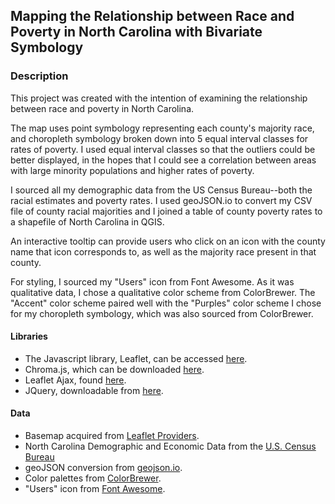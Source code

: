 ## Mapping the Relationship between Race and Poverty in North Carolina with Bivariate Symbology

### Description

This project was created with the intention of examining the relationship between race and poverty in North Carolina.

The map uses point symbology representing each county's majority race, and choropleth symbology broken down into 5 equal interval classes for rates of poverty. I used equal interval classes so that the outliers could be better displayed, in the hopes that I could see a correlation between areas with large minority populations and higher rates of poverty.

I sourced all my demographic data from the US Census Bureau--both the racial estimates and poverty rates. I used geoJSON.io to convert my CSV file of county racial majorities and I joined a table of county poverty rates to a shapefile of North Carolina in QGIS.

An interactive tooltip can provide users who click on an icon with the county name that icon corresponds to, as well as the majority race present in that county.

For styling, I sourced my "Users" icon from Font Awesome. As it was qualitative data, I chose a qualitative color scheme from ColorBrewer. The "Accent" color scheme paired well with the "Purples" color scheme I chose for my choropleth symbology, which was also sourced from ColorBrewer.

#### Libraries

- The Javascript library, Leaflet, can be accessed [here](https://leafletjs.com/download.html).
- Chroma.js, which can be downloaded [here](https://cdnjs.com/libraries/chroma-js).
- Leaflet Ajax, found [here](https://cdnjs.com/libraries/leaflet-ajax).
- JQuery, downloadable from [here](https://cdnjs.com/libraries/jquery).

#### Data

- Basemap acquired from [Leaflet Providers](https://leaflet-extras.github.io/leaflet-providers/preview/).
- North Carolina Demographic and Economic Data from the [U.S. Census Bureau](https://www.census.gov/library/stories/state-by-state/north-carolina-population-change-between-census-decade.html)
- geoJSON conversion from [geojson.io](https://geojson.io/#map=2/20.0/0.0).
- Color palettes from [ColorBrewer](https://colorbrewer2.org/#type=sequential&scheme=Purples&n=3).
- "Users" icon from [Font Awesome](https://fontawesome.com/v5.15/icons/users?style=solid).
